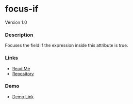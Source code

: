 # focus-if
Version 1.0

### Description
Focuses the field if the expression inside this attribute is true.

### Links
* [Read Me](https://github.com/thirdwavellc/cui-ng/tree/master/directives/focus-if)
* [Repository](https://github.com/thirdwavellc/cui-ng)

### Demo
* [Demo Link](http://cui.covisint.qa.thirdwavellc.com/cui-ng-0.0.1-SNAPSHOT/build/index.html#/focus-if)